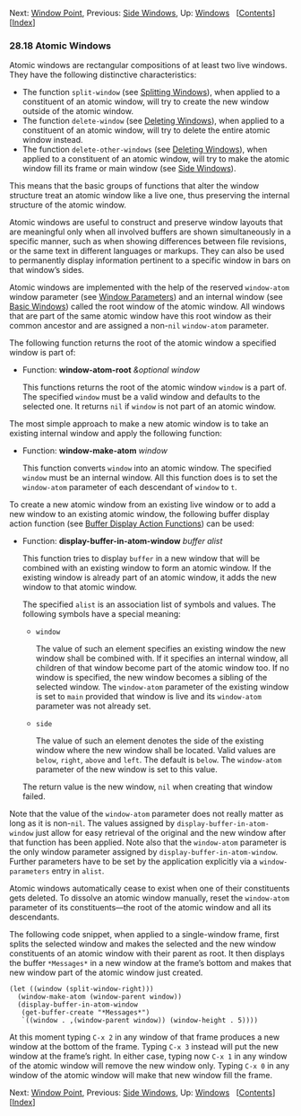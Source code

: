 <!-- This is the GNU Emacs Lisp Reference Manual
corresponding to Emacs version 27.2.

Copyright (C) 1990-1996, 1998-2021 Free Software Foundation,
Inc.

Permission is granted to copy, distribute and/or modify this document
under the terms of the GNU Free Documentation License, Version 1.3 or
any later version published by the Free Software Foundation; with the
Invariant Sections being "GNU General Public License," with the
Front-Cover Texts being "A GNU Manual," and with the Back-Cover
Texts as in (a) below.  A copy of the license is included in the
section entitled "GNU Free Documentation License."

(a) The FSF's Back-Cover Text is: "You have the freedom to copy and
modify this GNU manual.  Buying copies from the FSF supports it in
developing GNU and promoting software freedom." -->

<!-- Created by GNU Texinfo 6.7, http://www.gnu.org/software/texinfo/ -->

Next: [Window Point](Window-Point.html), Previous: [Side Windows](Side-Windows.html), Up: [Windows](Windows.html)   \[[Contents](index.html#SEC_Contents "Table of contents")]\[[Index](Index.html "Index")]

### 28.18 Atomic Windows

Atomic windows are rectangular compositions of at least two live windows. They have the following distinctive characteristics:

*   The function `split-window` (see [Splitting Windows](Splitting-Windows.html)), when applied to a constituent of an atomic window, will try to create the new window outside of the atomic window.
*   The function `delete-window` (see [Deleting Windows](Deleting-Windows.html)), when applied to a constituent of an atomic window, will try to delete the entire atomic window instead.
*   The function `delete-other-windows` (see [Deleting Windows](Deleting-Windows.html)), when applied to a constituent of an atomic window, will try to make the atomic window fill its frame or main window (see [Side Windows](Side-Windows.html)).

This means that the basic groups of functions that alter the window structure treat an atomic window like a live one, thus preserving the internal structure of the atomic window.

Atomic windows are useful to construct and preserve window layouts that are meaningful only when all involved buffers are shown simultaneously in a specific manner, such as when showing differences between file revisions, or the same text in different languages or markups. They can also be used to permanently display information pertinent to a specific window in bars on that window’s sides.

Atomic windows are implemented with the help of the reserved `window-atom` window parameter (see [Window Parameters](Window-Parameters.html)) and an internal window (see [Basic Windows](Basic-Windows.html)) called the root window of the atomic window. All windows that are part of the same atomic window have this root window as their common ancestor and are assigned a non-`nil` `window-atom` parameter.

The following function returns the root of the atomic window a specified window is part of:

*   Function: **window-atom-root** *\&optional window*

    This functions returns the root of the atomic window `window` is a part of. The specified `window` must be a valid window and defaults to the selected one. It returns `nil` if `window` is not part of an atomic window.

The most simple approach to make a new atomic window is to take an existing internal window and apply the following function:

*   Function: **window-make-atom** *window*

    This function converts `window` into an atomic window. The specified `window` must be an internal window. All this function does is to set the `window-atom` parameter of each descendant of `window` to `t`.

To create a new atomic window from an existing live window or to add a new window to an existing atomic window, the following buffer display action function (see [Buffer Display Action Functions](Buffer-Display-Action-Functions.html)) can be used:

*   Function: **display-buffer-in-atom-window** *buffer alist*

    This function tries to display `buffer` in a new window that will be combined with an existing window to form an atomic window. If the existing window is already part of an atomic window, it adds the new window to that atomic window.

    The specified `alist` is an association list of symbols and values. The following symbols have a special meaning:

    *   `window`

        The value of such an element specifies an existing window the new window shall be combined with. If it specifies an internal window, all children of that window become part of the atomic window too. If no window is specified, the new window becomes a sibling of the selected window. The `window-atom` parameter of the existing window is set to `main` provided that window is live and its `window-atom` parameter was not already set.

    *   `side`

        The value of such an element denotes the side of the existing window where the new window shall be located. Valid values are `below`, `right`, `above` and `left`. The default is `below`. The `window-atom` parameter of the new window is set to this value.

    The return value is the new window, `nil` when creating that window failed.

Note that the value of the `window-atom` parameter does not really matter as long as it is non-`nil`. The values assigned by `display-buffer-in-atom-window` just allow for easy retrieval of the original and the new window after that function has been applied. Note also that the `window-atom` parameter is the only window parameter assigned by `display-buffer-in-atom-window`. Further parameters have to be set by the application explicitly via a `window-parameters` entry in `alist`.

Atomic windows automatically cease to exist when one of their constituents gets deleted. To dissolve an atomic window manually, reset the `window-atom` parameter of its constituents—the root of the atomic window and all its descendants.

The following code snippet, when applied to a single-window frame, first splits the selected window and makes the selected and the new window constituents of an atomic window with their parent as root. It then displays the buffer `*Messages*` in a new window at the frame’s bottom and makes that new window part of the atomic window just created.

    (let ((window (split-window-right)))
      (window-make-atom (window-parent window))
      (display-buffer-in-atom-window
       (get-buffer-create "*Messages*")
       `((window . ,(window-parent window)) (window-height . 5))))

At this moment typing `C-x 2`<!-- /@w --> in any window of that frame produces a new window at the bottom of the frame. Typing `C-x 3`<!-- /@w --> instead will put the new window at the frame’s right. In either case, typing now `C-x 1`<!-- /@w --> in any window of the atomic window will remove the new window only. Typing `C-x 0`<!-- /@w --> in any window of the atomic window will make that new window fill the frame.

Next: [Window Point](Window-Point.html), Previous: [Side Windows](Side-Windows.html), Up: [Windows](Windows.html)   \[[Contents](index.html#SEC_Contents "Table of contents")]\[[Index](Index.html "Index")]
